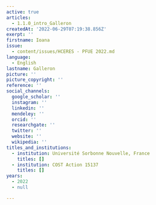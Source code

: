 ```yaml
---
active: true
articles:
  - 1.1.0_intro_Galleron
createdAt: '2022-06-29T07:19:38.856Z'
exerpt: ''
firstname: Ioana
issue:
  - content/issues/HCERES - PFUE 2022.md
language:
  - English
lastname: Galleron
picture: ''
picture_copyright: ''
reference: ''
social_channels:
  google_scholar: ''
  instagram: ''
  linkedin: ''
  mendeley: ''
  orcid: ''
  researchgate: ''
  twitter: ''
  website: ''
  wikipedia: ''
titles_and_institutions:
  - institution: Université Sorbonne Nouvelle, France
    titles: []
  - institution: COST Action 15137
    titles: []
years:
  - 2022
  - null

---
```

